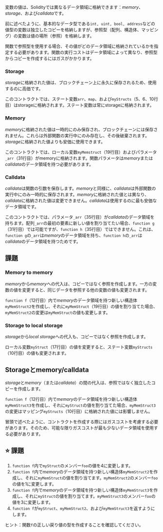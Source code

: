 変数の値は、Solidityでは異なるデータ領域に格納できます：*memory*、*storage*、および*calldata*です。

前に述べたように、基本的なデータ型である`int, uint, bool, address`などの値型の変数は独立したコピーを格納しますが、参照型（配列、構造体、マッピング）の変数は値の場所（参照）を格納します。

関数で参照型を使用する場合、その値がどのデータ領域に格納されているかを指定する必要があります。関数の実行コストはデータ領域によって異なり、参照型からコピーを作成するにはガスがかかります。

### Storage
*storage*に格納された値は、ブロックチェーン上に永久に保存されるため、使用するのに高価です。

このコントラクトでは、ステート変数`arr`、`map`、および`myStructs`（5、6、10行目）はstorageに格納されます。ステート変数は常にstorageに格納されます。

### Memory
*memory*に格納された値は一時的にのみ保存され、ブロックチェーンには保存されません。これらは外部関数の実行中にのみ存在し、その後破棄されます。*storage*に格納された値よりも安価に使用できます。

このコントラクトでは、ローカル変数`myMemstruct`（19行目）およびパラメータ`_arr`（31行目）がmemoryに格納されます。関数パラメータは*memory*または*calldata*のデータ領域を持つ必要があります。

### Calldata
*calldata*は関数の引数を保存します。*memory*と同様に、*calldata*は外部関数の実行中にのみ一時的に保存されます。*memory*に格納された値とは異なり、*calldata*に格納された値は変更できません。*calldata*は使用するのに最も安価なデータ領域です。

このコントラクトでは、パラメータ`_arr`（35行目）が*calldata*のデータ領域を持ちます。配列`_arr`の最初の要素に新しい値を割り当てたい場合、`function g`（31行目）では可能ですが、`function h`（35行目）ではできません。これは、`function g`の`_arr`は*memory*のデータ領域を持ち、`function h`の`_arr`は*calldata*のデータ領域を持つためです。

## 課題

### Memory to memory
*memory*から*memory*への代入は、コピーではなく参照を作成します。一方の変数の値を変更すると、同じデータを参照する他の変数の値も変更されます。

`function f`（12行目）内で*memory*のデータ領域を持つ新しい構造体`myMemStruct2`を作成し、それに`myMemStruct`（19行目）の値を割り当てた場合、`myMemStruct2`の変更は`myMemStruct`の値も変更します。

### Storage to local storage
*storage*から*local storage*への代入も、コピーではなく参照を作成します。

ローカル変数`myStruct`（17行目）の値を変更すると、ステート変数`myStructs`（10行目）の値も変更されます。

## Storageとmemory/calldata
*storage*と*memory*（または*calldata*）の間の代入は、参照ではなく独立したコピーを作成します。

`function f`（12行目）内で*memory*のデータ領域を持つ新しい構造体`myMemStruct3`を作成し、それに`myStruct`の値を割り当てた場合、`myMemStruct3`の変更はマッピング`myStructs`（10行目）に格納された値には影響しません。

冒頭で述べたように、コントラクトを作成する際にはガスコストを考慮する必要があります。そのため、可能な限りガスコストが最も少ないデータ領域を使用する必要があります。

## ⭐️ 課題
1. `function f`内で`myStruct`のメンバー`foo`の値を4に変更します。
2. `function f`内で*memory*のデータ領域を持つ新しい構造体`myMemStruct2`を作成し、それに`myMemStruct`の値を割り当てます。`myMemStruct2`のメンバー`foo`の値を1に変更します。
3. `function f`内で*memory*のデータ領域を持つ新しい構造体`myMemStruct3`を作成し、それに`myStruct`の値を割り当てます。`myMemStruct3`のメンバー`foo`の値を3に変更します。
4. `function f`が`myStruct`、`myMemStruct2`、および`myMemStruct3`を返すようにします。

ヒント：関数`f`の正しい戻り値の型を作成することを確認してください。
